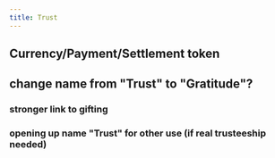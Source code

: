 ```yaml
---
title: Trust
---
```


## Currency/Payment/Settlement token

## change name from "Trust" to "Gratitude"?
### stronger link to gifting

### opening up name "Trust" for other use (if real trusteeship needed)
